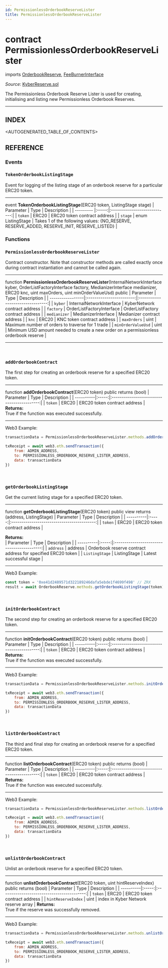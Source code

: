 ```yaml
---
id: PermissionlessOrderbookReserveLister
title: PermissionlessOrderbookReserveLister
---
```

# contract PermissionlessOrderbookReserveLister
imports [OrderbookReserve](api-orderbookreserve.md), [FeeBurnerInterface](api-feeburnerinterface.md)

*Source*: [KyberReserve.sol](https://github.com/KyberNetwork/smart-contracts/blob/auditv3/contracts/permissionless/PermissionlessOrderbookReserveLister.sol)

The Permissionless Orderbook Reserve Lister is used for creating, initialising and listing new Permissionless Orderbook Reserves.
___

## INDEX

<AUTOGENERATED_TABLE_OF_CONTENTS>

## REFERENCE

### Events

### `TokenOrderbookListingStage`
Event for logging of the listing stage of an orderbook reserve for a particular ERC20 token.
___
event __TokenOrderbookListingStage__(ERC20 token, ListingStage stage)
| Parameter | Type  | Description                  |
| --------- |:-----:|:----------------------------:|
| `token`  | ERC20  | ERC20 token contract address |
| `stage` | enum ListingStage   | Takes 1 of the following values: {NO_RESERVE, RESERVE_ADDED, RESERVE_INIT, RESERVE_LISTED}  |
<br />

### Functions

### `PermissionlessOrderbookReserveLister`
Contract constructor. Note that constructor methods are called exactly once during contract instantiation and cannot be called again.
___
function __PermissionlessOrderbookReserveLister__(InternalNetworkInterface kyber, OrderListFactoryInterface factory, MedianizerInterface medianizer, ERC20 knc, uint maxOrders, uint minOrderValueUsd) public
| Parameter        | Type                     | Description                      |
| -----------------|:------------------------:|:--------------------------------:|
| `kyber`                         | InternalNetworkInterface  | KyberNetwork contract address    |
| `factory`                      | OrderListFactoryInterface | OrderListFactory contract address |
| `medianizer`               | MedianizerInterface            | Medianizer contract address           |
| `knc`                            | ERC20                                  | KNC token contract address    |
| `maxOrders`               | uint                                       | Maximum number of orders to traverse for 1 trade |
| `minOrderValueUsd`  | uint                                       | Minimum USD amount needed to create a new order on a permissionless orderbook reserve           |
___
<br />

### `addOrderbookContract`
The first step for creating an orderbook reserve for a specified ERC20 token.
___
function __addOrderbookContract__(ERC20 token) public returns (bool)
| Parameter | Type  | Description                                |
| ----------|:-----:|:------------------------------------------:|
| `token`   | ERC20 | ERC20 token contract address |
**Returns:**\
True if the function was executed successfully.
___
Web3 Example:
```js
transactionData = PermissionlessOrderbookReserveLister.methods.addOrderbookContract(token).encodeABI()

txReceipt = await web3.eth.sendTransaction({
	from: ADMIN_ADDRESS,
	to: PERMISSIONLESS_ORDERBOOK_RESERVE_LISTER_ADDRESS,
	data: transactionData
})
```
<br />

### `getOrderbookListingStage`
Get the current listing stage for a specified ERC20 token.
___
function __getOrderbookListingStage__(ERC20 token) public view returns (address, ListingStage)
| Parameter | Type  | Description                                |
| ----------|:-----:|:------------------------------------------:|
| `token`   | ERC20 | ERC20 token contract address |

**Returns:**\
| Parameter | Type  | Description                                |
| ----------|:-----:|:------------------------------------------:|
| `address`   | address | Orderbook reserve contract address for specified ERC20 token |
| `ListingStage`   | ListingStage | Latest successful stage |
___
Web3 Example:
```js
const token = '0xe41d2489571d322189246dafa5ebde1f4699f498' // ZRX
result = await OrderbookReserve.methods.getOrderbookListingStage(token).call()
```
<br />

### `initOrderbookContract`
The second step for creating an orderbook reserve for a specified ERC20 token.
___
function __initOrderbookContract__(ERC20 token) public returns (bool)
| Parameter | Type  | Description                                |
| ----------|:-----:|:------------------------------------------:|
| `token`   | ERC20 | ERC20 token contract address |
**Returns:**\
True if the function was executed successfully.
___
Web3 Example:
```js
transactionData = PermissionlessOrderbookReserveLister.methods.initOrderbookContract(token).encodeABI()

txReceipt = await web3.eth.sendTransaction({
	from: ADMIN_ADDRESS,
	to: PERMISSIONLESS_ORDERBOOK_RESERVE_LISTER_ADDRESS,
	data: transactionData
})
```
<br />

### `listOrderbookContract`
The third and final step for creating an orderbook reserve for a specified ERC20 token.
___
function __listOrderbookContract__(ERC20 token) public returns (bool)
| Parameter | Type  | Description                                |
| ----------|:-----:|:------------------------------------------:|
| `token`   | ERC20 | ERC20 token contract address |
**Returns:**\
True if the function was executed successfully.
___
Web3 Example:
```js
transactionData = PermissionlessOrderbookReserveLister.methods.listOrderbookContract(token).encodeABI()

txReceipt = await web3.eth.sendTransaction({
	from: ADMIN_ADDRESS,
	to: PERMISSIONLESS_ORDERBOOK_RESERVE_LISTER_ADDRESS,
	data: transactionData
})
```
<br />

### `unlistOrderbookContract`
Unlist an orderbook reserve for a specified ERC20 token.
___
function __unlistOrderbookContract__(ERC20 token, uint hintReserveIndex) public returns (bool)
| Parameter | Type  | Description                                |
| ----------|:-----:|:------------------------------------------:|
| `token`   | ERC20 | ERC20 token contract address |
| `hintReserveIndex`   | uint | index in Kyber Network reserve array |
**Returns:**\
True if the reserve was successfully removed.
___
Web3 Example:
```js
transactionData = PermissionlessOrderbookReserveLister.methods.unlistOrderbookContract(token,hintReserveIndex).encodeABI()

txReceipt = await web3.eth.sendTransaction({
	from: ADMIN_ADDRESS,
	to: PERMISSIONLESS_ORDERBOOK_RESERVE_LISTER_ADDRESS,
	data: transactionData
})
```
<br />

